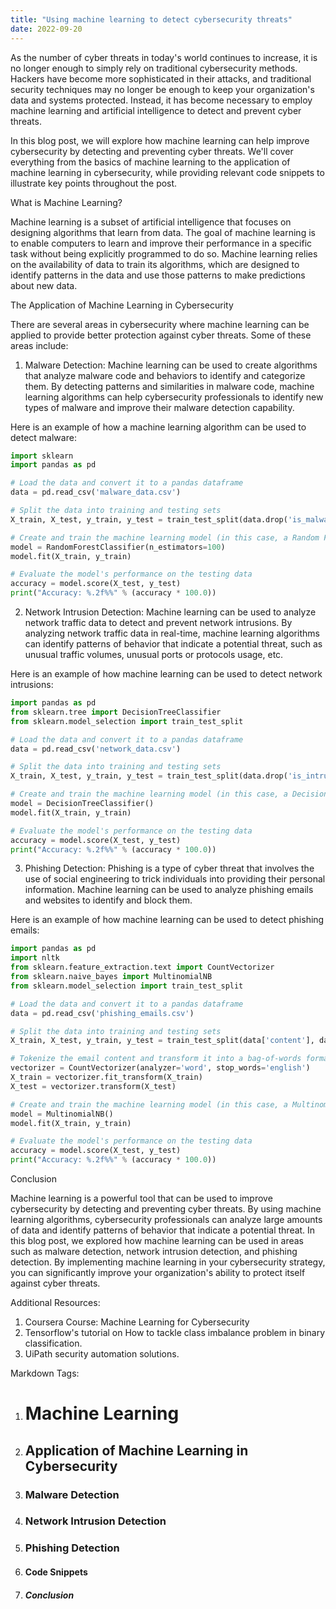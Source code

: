 ```yaml
---
title: "Using machine learning to detect cybersecurity threats"
date: 2022-09-20
---
```





As the number of cyber threats in today's world continues to increase, it is no longer enough to simply rely on traditional cybersecurity methods. Hackers have become more sophisticated in their attacks, and traditional security techniques may no longer be enough to keep your organization's data and systems protected. Instead, it has become necessary to employ machine learning and artificial intelligence to detect and prevent cyber threats. 

In this blog post, we will explore how machine learning can help improve cybersecurity by detecting and preventing cyber threats. We'll cover everything from the basics of machine learning to the application of machine learning in cybersecurity, while providing relevant code snippets to illustrate key points throughout the post.

What is Machine Learning?

Machine learning is a subset of artificial intelligence that focuses on designing algorithms that learn from data. The goal of machine learning is to enable computers to learn and improve their performance in a specific task without being explicitly programmed to do so. Machine learning relies on the availability of data to train its algorithms, which are designed to identify patterns in the data and use those patterns to make predictions about new data.

The Application of Machine Learning in Cybersecurity

There are several areas in cybersecurity where machine learning can be applied to provide better protection against cyber threats. Some of these areas include:

1. Malware Detection: Machine learning can be used to create algorithms that analyze malware code and behaviors to identify and categorize them. By detecting patterns and similarities in malware code, machine learning algorithms can help cybersecurity professionals to identify new types of malware and improve their malware detection capability. 

Here is an example of how a machine learning algorithm can be used to detect malware:

```python
import sklearn
import pandas as pd

# Load the data and convert it to a pandas dataframe
data = pd.read_csv('malware_data.csv')

# Split the data into training and testing sets
X_train, X_test, y_train, y_test = train_test_split(data.drop('is_malware', axis=1), data['is_malware'], test_size=0.2)

# Create and train the machine learning model (in this case, a Random Forest Classifier)
model = RandomForestClassifier(n_estimators=100)
model.fit(X_train, y_train)

# Evaluate the model's performance on the testing data
accuracy = model.score(X_test, y_test)
print("Accuracy: %.2f%%" % (accuracy * 100.0))
```

2. Network Intrusion Detection: Machine learning can be used to analyze network traffic data to detect and prevent network intrusions. By analyzing network traffic data in real-time, machine learning algorithms can identify patterns of behavior that indicate a potential threat, such as unusual traffic volumes, unusual ports or protocols usage, etc.

Here is an example of how machine learning can be used to detect network intrusions:

```python
import pandas as pd
from sklearn.tree import DecisionTreeClassifier
from sklearn.model_selection import train_test_split

# Load the data and convert it to a pandas dataframe
data = pd.read_csv('network_data.csv')

# Split the data into training and testing sets
X_train, X_test, y_train, y_test = train_test_split(data.drop('is_intrusion', axis=1), data['is_intrusion'], test_size=0.2)

# Create and train the machine learning model (in this case, a Decision Tree Classifier)
model = DecisionTreeClassifier()
model.fit(X_train, y_train)

# Evaluate the model's performance on the testing data
accuracy = model.score(X_test, y_test)
print("Accuracy: %.2f%%" % (accuracy * 100.0))

```

3. Phishing Detection: Phishing is a type of cyber threat that involves the use of social engineering to trick individuals into providing their personal information. Machine learning can be used to analyze phishing emails and websites to identify and block them.

Here is an example of how machine learning can be used to detect phishing emails:

```python
import pandas as pd
import nltk
from sklearn.feature_extraction.text import CountVectorizer
from sklearn.naive_bayes import MultinomialNB
from sklearn.model_selection import train_test_split

# Load the data and convert it to a pandas dataframe
data = pd.read_csv('phishing_emails.csv')

# Split the data into training and testing sets
X_train, X_test, y_train, y_test = train_test_split(data['content'], data['is_phishing'], test_size=0.2)

# Tokenize the email content and transform it into a bag-of-words format
vectorizer = CountVectorizer(analyzer='word', stop_words='english')
X_train = vectorizer.fit_transform(X_train)
X_test = vectorizer.transform(X_test)

# Create and train the machine learning model (in this case, a Multinomial Naive Bayes Classifier)
model = MultinomialNB()
model.fit(X_train, y_train)

# Evaluate the model's performance on the testing data
accuracy = model.score(X_test, y_test)
print("Accuracy: %.2f%%" % (accuracy * 100.0))
```

Conclusion

Machine learning is a powerful tool that can be used to improve cybersecurity by detecting and preventing cyber threats. By using machine learning algorithms, cybersecurity professionals can analyze large amounts of data and identify patterns of behavior that indicate a potential threat. In this blog post, we explored how machine learning can be used in areas such as malware detection, network intrusion detection, and phishing detection. By implementing machine learning in your cybersecurity strategy, you can significantly improve your organization's ability to protect itself against cyber threats.

Additional Resources:

1. Coursera Course: Machine Learning for Cybersecurity
2. Tensorflow's tutorial on How to tackle class imbalance problem in binary classification.
3. UiPath security automation solutions. 

Markdown Tags: 

1. # Machine Learning
2. ## Application of Machine Learning in Cybersecurity
3. ### Malware Detection
4. ### Network Intrusion Detection
5. ### Phishing Detection
6. #### Code Snippets
7. ##### Conclusion